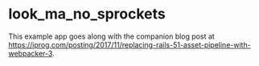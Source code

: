 # look_ma_no_sprockets

This example app goes along with the companion blog post at https://iprog.com/posting/2017/11/replacing-rails-51-asset-pipeline-with-webpacker-3.
